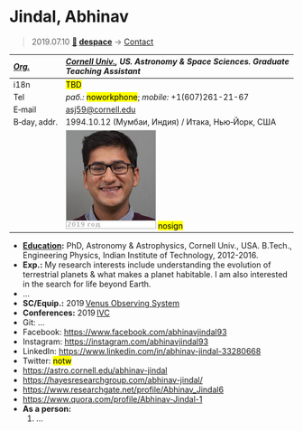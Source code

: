 # Jindal, Abhinav
> 2019.07.10 **[🚀](../index/index.md) [despace](index.md)** → [Contact](contact.md)

|*[Org.](contact.md)*|*[Cornell Univ.](cornell_univ.md), US. Astronomy & Space Sciences. Graduate Teaching Assistant*|
|:--|:--|
|i18n|<mark>TBD</mark>|
|Tel|*раб.:* <mark>noworkphone</mark>; *mobile:* +1(607)261-21-67|
|E‑mail|<asj59@cornell.edu>|
|B‑day, addr.|1994.10.12 (Мумбаи, Индия) / Итака, Нью‑Йорк, США|
||[![](f/contact/j/jindal1_photo_thumb.jpg)](f/contact/j/jindal1_photo.jpg) <mark>nosign</mark>|

   - **[Education](edu.md):** PhD, Astronomy & Astrophysics, Cornell Univ., USA. B.Tech., Engineering Physics, Indian Institute of Technology, 2012-2016.
   - **Exp.:** My research interests include understanding the evolution of terrestrial planets & what makes a planet habitable. I am also interested in the search for life beyond Earth.
   - …
   - **SC/Equip.:** 2019 [Venus Observing System](venus_observing_system.md)
   - **Conferences:** 2019 [IVC](ivc_2019.md)
   - Git: …
   - Facebook: <https://www.facebook.com/abhinavjindal93>
   - Instagram: <https://instagram.com/abhinavjindal93>
   - LinkedIn: <https://www.linkedin.com/in/abhinav-jindal-33280668>
   - Twitter: <mark>notw</mark>
   - <https://astro.cornell.edu/abhinav-jindal>
   - <https://hayesresearchgroup.com/abhinav-jindal/>
   - <https://www.researchgate.net/profile/Abhinav_Jindal6>
   - <https://www.quora.com/profile/Abhinav-Jindal-1>
   - **As a person:**
      1. …
